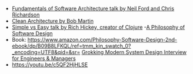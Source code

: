 
- [Fundamentals of Software Architecture talk by Neil Ford and Chris Richardson](https://youtu.be/fvSZ7gocaxI)
- [Clean Architecture by Bob Martin](https://www.amazon.com/Clean-Architecture-Craftsmans-Software-Structure/dp/0134494164)
- [Simple vs Easy talk by Rich Hickey, creator of Clojure](https://www.infoq.com/presentations/Simple-Made-Easy/)
-[A Philosophy of Software Design](https://youtu.be/bmSAYlu0NcY)
- Book: https://www.amazon.com/Philosophy-Software-Design-2nd-ebook/dp/B09B8LFKQL/ref=tmm_kin_swatch_0?_encoding=UTF8&qid=&sr=
  [Grokking Modern System Design Interview for Engineers & Managers](https://www.educative.io/courses/grokking-modern-system-design-interview-for-engineers-managers?utm_campaign=system_design&utm_source=google&utm_medium=ppc&utm_content=search&utm_term=course&eid=5082902844932096&utm_term=grokking%20the%20system%20design%20interview&utm_campaign=%5BNew%5D+System+Design-Search-+Exc+US+CN+IND&utm_source=adwords&utm_medium=ppc&hsa_acc=5451446008&hsa_cam=18181328148&hsa_grp=142026927553&hsa_ad=618844618445&hsa_src=g&hsa_tgt=kwd-410278383027&hsa_kw=grokking%20the%20system%20design%20interview&hsa_mt=b&hsa_net=adwords&hsa_ver=3&gclid=CjwKCAiAr4GgBhBFEiwAgwORrfbtSwzPiqr8TsFgrJUShuTQTRTqEtlaPVNyczA3-TCB2Sl_eVwEpxoCaWUQAvD_BwE)
- https://youtu.be/c5QF2HjHLSE